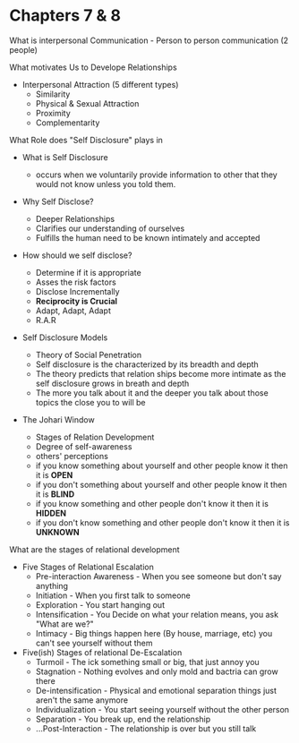 # Chapters 7 & 8

What is interpersonal Communication - Person to person communication (2 people)


What motivates Us to Develope Relationships
* Interpersonal Attraction (5 different types)
    * Similarity
    * Physical & Sexual Attraction
    * Proximity
    * Complementarity


What Role does "Self Disclosure" plays in
* What is Self Disclosure 
    * occurs when we voluntarily provide information to other that they would not know unless you told them.
* Why Self Disclose?
    * Deeper Relationships
    * Clarifies our understanding of ourselves
    * Fulfills the human need to be known intimately and accepted

* How should we self disclose?
    * Determine if it is appropriate
    * Asses the risk factors
    * Disclose Incrementally
    * **Reciprocity is Crucial**
    * Adapt, Adapt, Adapt
    * R.A.R

* Self Disclosure Models 
    * Theory of Social Penetration
    * Self disclosure is the characterized by its breadth and depth 
    * The theory predicts that relation ships become more intimate as the self disclosure grows in breath and depth
    * The more you talk about it and the deeper you talk about those topics the close you to will be

* The Johari Window
    * Stages of Relation Development
    * Degree of self-awareness
    * others' perceptions
    * if you know something about yourself and other people know it then it is **OPEN**
    * if you don't something about yourself and other people know it then it is **BLIND**
    * if you know something and other people don't know it then it is **HIDDEN**
    * if you don't know something and other people don't know it then it is **UNKNOWN**

What are the stages of relational development
* Five Stages of Relational Escalation
    * Pre-interaction Awareness - When you see someone but don't say anything
    * Initiation - When you first talk to someone
    * Exploration - You start hanging out
    * Intensification - You Decide on what your relation means, you ask "What are we?"
    * Intimacy - Big things happen here (By house, marriage, etc) you can't see yourself without them
* Five(ish) Stages of relational De-Escalation
    * Turmoil - The ick something small or big, that just annoy you
    * Stagnation - Nothing evolves and only mold and bactria can grow there
    * De-intensification - Physical and emotional separation things just aren't the same anymore
    * Individualization - You start seeing yourself without the other person
    * Separation - You break up, end the relationship
    * ...Post-Interaction - The relationship is over but you still talk
     